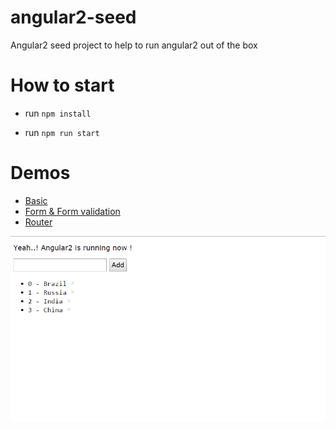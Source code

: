 # angular2-seed
Angular2 seed project to help to run angular2 out of the box


# How to start

- run `npm install`

- run `npm run start`


# Demos

* [Basic](http://localhost:3000/src/app/index.html)
* [Form & Form validation](http://localhost:3000/src/app/form.html)
* [Router](http://localhost:9000/src/app/router.html)


![screenshoot](screenshot.png)

